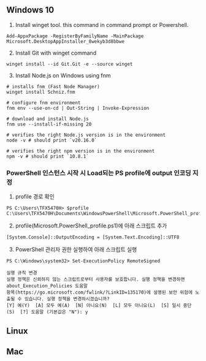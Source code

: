 ## Windows 10
1. Install winget tool. this command in command prompt or Powershell.
```
Add-AppxPackage -RegisterByFamilyName -MainPackage Microsoft.DesktopAppInstaller_8wekyb3d8bbwe
```

2. Install Git with winget command
```
winget install --id Git.Git -e --source winget
```

3. Install Node.js on Windows using fnm
```
# installs fnm (Fast Node Manager)
winget install Schniz.fnm

# configure fnm environment
fnm env --use-on-cd | Out-String | Invoke-Expression

# download and install Node.js
fnm use --install-if-missing 20

# verifies the right Node.js version is in the environment
node -v # should print `v20.16.0`

# verifies the right npm version is in the environment
npm -v # should print `10.8.1`
```

### PowerShell 인스턴스 시작 시 Load되는 PS profile에 output 인코딩 지정
1. profile 경로 확인
```
PS C:\Users\TFX5470H> $profile
C:\Users\TFX5470H\Documents\WindowsPowerShell\Microsoft.PowerShell_profile.ps1
```

2. profile(Microsoft.PowerShell_profile.ps1)에 아래 스크립트 추가
```
[System.Console]::OutputEncoding = [System.Text.Encoding]::UTF8
```

3. PowerShell 관리자 권한 실행하여 아래 스크립트 실행
```
PS C:\Windows\system32> Set-ExecutionPolicy RemoteSigned

실행 규칙 변경
실행 정책은 신뢰하지 않는 스크립트로부터 사용자를 보호합니다. 실행 정책을 변경하면 about_Execution_Policies 도움말
항목(https://go.microsoft.com/fwlink/?LinkID=135170)에 설명된 보안 위험에 노출될 수 있습니다. 실행 정책을 변경하시겠습니까?
[Y] 예(Y)  [A] 모두 예(A)  [N] 아니요(N)  [L] 모두 아니요(L)  [S] 일시 중단(S)  [?] 도움말 (기본값은 "N"): y
```

## Linux


## Mac